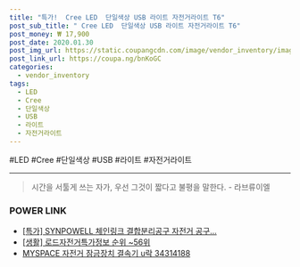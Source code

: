 ```yaml
--- 
title: "특가!  Cree LED  단일색상 USB 라이트 자전거라이트 T6" 
post_sub_title: " Cree LED  단일색상 USB 라이트 자전거라이트 T6" 
post_money: ₩ 17,900 
post_date: 2020.01.30 
post_img_url: https://static.coupangcdn.com/image/vendor_inventory/images/2016/02/15/13/5/48d7e1ae-a7d0-43d8-adbb-e1430b82df30.jpg 
post_link_url: https://coupa.ng/bnKoGC 
categories: 
  - vendor_inventory 
tags: 
  - LED 
  - Cree 
  - 단일색상 
  - USB 
  - 라이트 
  - 자전거라이트 
--- 
```

  #LED #Cree #단일색상 #USB #라이트 #자전거라이트 
<hr> 

> 시간을 서툴게 쓰는 자가, 우선 그것이 짧다고 불평을 말한다. - 라브류이엘 


### POWER LINK

* <a href="https://blog.naver.com/santokki14/221791774098" target="_blank">[특가] SYNPOWELL 체인링크 결합분리공구 자전거 공구...</a>
* <a href="https://blog.naver.com/fasyy4321/221773987032" target="_blank"> [생활] 로드자전거특가정보 순위 ~56위</a>
* <a href="https://blog.naver.com/santokki14/221785040109" target="_blank">MYSPACE 자전거 잠금장치 결속기 u락 34314188</a>
